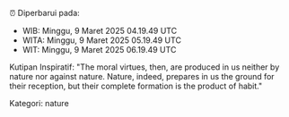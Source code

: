⏰ Diperbarui pada:
- WIB: Minggu, 9 Maret 2025 04.19.49 UTC
- WITA: Minggu, 9 Maret 2025 05.19.49 UTC
- WIT: Minggu, 9 Maret 2025 06.19.49 UTC

Kutipan Inspiratif:
"The moral virtues, then, are produced in us neither by nature nor against nature. Nature, indeed, prepares in us the ground for their reception, but their complete formation is the product of habit."


Kategori: nature

